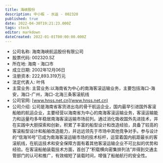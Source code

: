 ```yaml
---
title: 海峡股份
description: 中小板 - 水运 - 002320
published: true
date: 2022-04-30T19:21:23.000Z
tags: stock
editor: markdown
dateCreated: 2022-01-01T00:00:00.000Z
---
```


- 公司名称: 海南海峡航运股份有限公司
- 股票代码: 002320.SZ
- 所在地: 海南 - 海口市
- 成立日期: 2002年12月06日
- 注册资本: 222,893.319万元
- 法定代表人: 叶伟
- 主营业务: 主营业务:以海南省为中心的南海客滚运输业务，主要包括海口-海安，海口-广州，海口-北海三条客滚航线
- 公司官网: [www.hnss.net.cn](www.hnss.net.cn)
- 公司介绍: 公司是海南省客货进出岛的骨干航运企业，国内最早引进国外客滚船舶的航运企业，主要经营以海南省为中心的南海客滚运输业务，客滚运输能力和运量均多年稳居南海客滚运输市场前列。通过消化吸收国外先进技术，并在实践中大胆探索和创新，积累了丰富的船型设计和改造经验，具备了较高的客滚船型设计和船舶改造能力，并远远领先于市场中其他竞争对手。参与设计的“信海16号”已成为南海客滚运输市场的技术标杆，运营着国内航距最长的客滚航线，在航运技术和安全保障方面有着其他客滚运输企业不可比拟的优势和经验。在客滚船舶装载技术方面，首创了“积载横向密集排列法”并得到交通主管部门的认可和推广，有效缩短了装载时间，增强了船舶航行的安全性。


